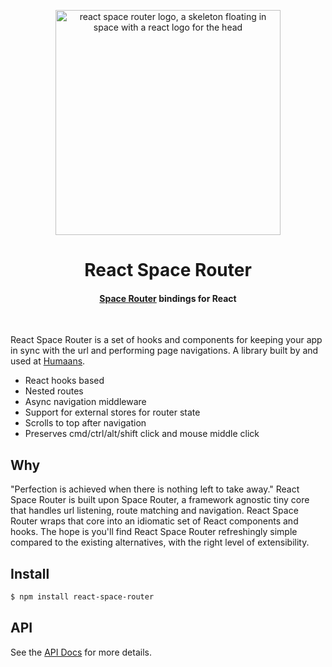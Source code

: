 <p align="center">
  <img width="360" src="https://user-images.githubusercontent.com/324440/140424786-813d7ace-6ec6-45ad-af6e-9318180786c5.png" alt="react space router logo, a skeleton floating in space with a react logo for the head" title="react-space-router">
</p>

<h1 align="center">React Space Router</h1>
<h4 align="center"><a href="https://github.com/KidkArolis/space-router">Space Router</a> bindings for React</a></h4>
<br />

React Space Router is a set of hooks and components for keeping your app in sync with the url and performing page navigations. A library built by and used at [Humaans](https://humaans.io/).

- React hooks based
- Nested routes
- Async navigation middleware
- Support for external stores for router state
- Scrolls to top after navigation
- Preserves cmd/ctrl/alt/shift click and mouse middle click

## Why

"Perfection is achieved when there is nothing left to take away." React Space Router is built upon Space Router, a framework agnostic tiny core that handles url listening, route matching and navigation. React Space Router wraps that core into an idiomatic set of React components and hooks. The hope is you'll find React Space Router refreshingly simple compared to the existing alternatives, with the right level of extensibility.

## Install

```sh
$ npm install react-space-router
```

## API

See the [API Docs](https://humaans.github.io/react-space-router/) for more details.
